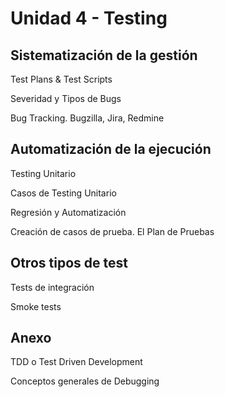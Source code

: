 # Unidad 4 - Testing

## Sistematización de la gestión
Test Plans & Test Scripts

Severidad y Tipos de Bugs

Bug Tracking. Bugzilla, Jira, Redmine

## Automatización de la ejecución
Testing Unitario

Casos de Testing Unitario

Regresión y Automatización

Creación de casos de prueba. El Plan de Pruebas

## Otros tipos de test
Tests de integración

Smoke tests

## Anexo
TDD o Test Driven Development

Conceptos generales de Debugging
